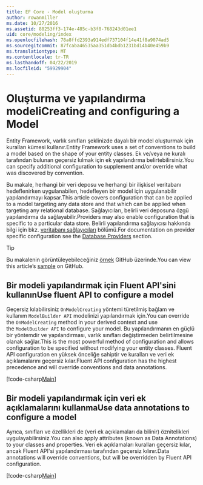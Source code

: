```yaml
---
title: EF Core - Model oluşturma
author: rowanmiller
ms.date: 10/27/2016
ms.assetid: 88253ff3-174e-485c-b3f8-768243d01ee1
uid: core/modeling/index
ms.openlocfilehash: 78a8ffd2393a914edf737104f14e41f8a9074ad5
ms.sourcegitcommit: 87fcaba46535aa351db4bdb1231bd14b40e459b9
ms.translationtype: MT
ms.contentlocale: tr-TR
ms.lasthandoff: 04/22/2019
ms.locfileid: "59929904"
---
```

# <a name="creating-and-configuring-a-model"></a><span data-ttu-id="38f15-102">Oluşturma ve yapılandırma modeli</span><span class="sxs-lookup"><span data-stu-id="38f15-102">Creating and configuring a Model</span></span>

<span data-ttu-id="38f15-103">Entity Framework, varlık sınıfları şeklinizde dayalı bir model oluşturmak için kuralları kümesi kullanır.</span><span class="sxs-lookup"><span data-stu-id="38f15-103">Entity Framework uses a set of conventions to build a model based on the shape of your entity classes.</span></span> <span data-ttu-id="38f15-104">Ek ve/veya ne kuralı tarafından bulunan geçersiz kılmak için ek yapılandırma belirtebilirsiniz.</span><span class="sxs-lookup"><span data-stu-id="38f15-104">You can specify additional configuration to supplement and/or override what was discovered by convention.</span></span>

<span data-ttu-id="38f15-105">Bu makale, herhangi bir veri deposu ve herhangi bir ilişkisel veritabanı hedeflenirken uygulanabilen, hedefleyen bir model için uygulanabilir yapılandırmayı kapsar.</span><span class="sxs-lookup"><span data-stu-id="38f15-105">This article covers configuration that can be applied to a model targeting any data store and that which can be applied when targeting any relational database.</span></span> <span data-ttu-id="38f15-106">Sağlayıcıları, belirli veri deposuna özgü yapılandırma da sağlayabilir.</span><span class="sxs-lookup"><span data-stu-id="38f15-106">Providers may also enable configuration that is specific to a particular data store.</span></span> <span data-ttu-id="38f15-107">Belirli yapılandırma sağlayıcısı hakkında bilgi için bkz. [veritabanı sağlayıcıları](../providers/index.md) bölümü.</span><span class="sxs-lookup"><span data-stu-id="38f15-107">For documentation on provider specific configuration see the [Database Providers](../providers/index.md) section.</span></span>

> [!TIP]  
> <span data-ttu-id="38f15-108">Bu makalenin görüntüleyebileceğiniz [örnek](https://github.com/aspnet/EntityFramework.Docs/tree/master/samples) GitHub üzerinde.</span><span class="sxs-lookup"><span data-stu-id="38f15-108">You can view this article’s [sample](https://github.com/aspnet/EntityFramework.Docs/tree/master/samples) on GitHub.</span></span>

## <a name="use-fluent-api-to-configure-a-model"></a><span data-ttu-id="38f15-109">Bir modeli yapılandırmak için Fluent API'sini kullanın</span><span class="sxs-lookup"><span data-stu-id="38f15-109">Use fluent API to configure a model</span></span>

<span data-ttu-id="38f15-110">Geçersiz kılabilirsiniz `OnModelCreating` yöntemi türetilmiş bağlam ve kullanım `ModelBuilder API` modelinizi yapılandırmak için.</span><span class="sxs-lookup"><span data-stu-id="38f15-110">You can override the `OnModelCreating` method in your derived context and use the `ModelBuilder API` to configure your model.</span></span> <span data-ttu-id="38f15-111">Bu yapılandırmanın en güçlü bir yöntemdir ve yapılandırması, varlık sınıfları değiştirmeden belirtilmesine olanak sağlar.</span><span class="sxs-lookup"><span data-stu-id="38f15-111">This is the most powerful method of configuration and allows configuration to be specified without modifying your entity classes.</span></span> <span data-ttu-id="38f15-112">Fluent API configuration en yüksek önceliğe sahiptir ve kuralları ve veri ek açıklamalarını geçersiz kılar.</span><span class="sxs-lookup"><span data-stu-id="38f15-112">Fluent API configuration has the highest precedence and will override conventions and data annotations.</span></span>

[!code-csharp[Main](../../../samples/core/Modeling/FluentAPI/Samples/Required.cs?highlight=11-13)]

## <a name="use-data-annotations-to-configure-a-model"></a><span data-ttu-id="38f15-113">Bir modeli yapılandırmak için veri ek açıklamalarını kullanma</span><span class="sxs-lookup"><span data-stu-id="38f15-113">Use data annotations to configure a model</span></span>

<span data-ttu-id="38f15-114">Ayrıca, sınıfları ve özellikleri de (veri ek açıklamaları da bilinir) öznitelikleri uygulayabilirsiniz.</span><span class="sxs-lookup"><span data-stu-id="38f15-114">You can also apply attributes (known as Data Annotations) to your classes and properties.</span></span> <span data-ttu-id="38f15-115">Veri ek açıklamaları kuralları geçersiz kılar, ancak Fluent API'si yapılandırması tarafından geçersiz kılınır.</span><span class="sxs-lookup"><span data-stu-id="38f15-115">Data annotations will override conventions, but will be overridden by Fluent API configuration.</span></span>

[!code-csharp[Main](../../../samples/core/Modeling/DataAnnotations/Samples/Required.cs?highlight=14)]
